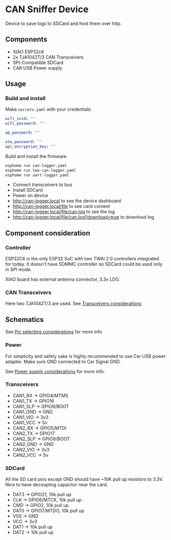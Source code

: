 # CAN Sniffer Device

Device to save logs to SDCard and host them over http.

## Components

- XIAO ESP32c6
- 2x TJA1042T/3 CAN Transceivers
- SPI-Compatible SDCard
- CAR USB Power supply

## Usage

### Build and install

Make `secrets.yaml` with your credentials:

```yaml
wifi_ssid: ""
wifi_password: ""

ap_password: ""

ota_password: ""
api_encryption_key: ""
```

Build and install the firmware:

```sh
esphome run can-logger.yaml
esphome run two-can-logger.yaml
esphome run uart-logger.yaml
```

- Connect transceivers to bus
- Install SDCard
- Power on device
- <http://can-logger.local> to see the device dashboard
- <http://can-logger.local/file> to see card content
- <http://can-logger.local/file/can.log> to see the log
- <http://can-logger.local/file/can.log?download=true> to download log

## Component consideration

### Controller

ESP32C6 is the only ESP32 SoC with two TWAI 2.0 controllers integrated for today. It doesn't have SDMMC controller so SDCard could be used only in SPI mode.

XIAO board has external antenna connector, 3.3v LDO.

### CAN Transceivers

Here two TJA1042T/3 are used. See [Transceivers considerations](../../hardware/transceivers.md)

## Schematics

See [Pin selecting considerations](../../hardware/esp32c6.md#pin-considerations) for more info

### Power

For simplicity and safety sake is highly recommended to use Car USB power adapter. Make sure GND connected to Car Signal GND.

See [Power supply considerations](../../hardware/power.md) for more info.

### Transceivers

- CAN1_RX -> GPIO4/MTMS
- CAN1_TX -> GPIO16
- CAN1_SLP -> GPIO9/BOOT
- CAN1_GND -> GND
- CAN1_VIO -> 3v3
- CAN1_VCC -> 5v
- CAN2_RX -> GPIO5/MTDI
- CAN2_TX -> GPIO17
- CAN2_SLP -> GPIO9/BOOT
- CAN2_GND -> GND
- CAN2_VIO -> 3v3
- CAN2_VCC -> 5v

### SDCard

All the SD card pins except GND should have ~10K pull up resistors to 3.3V. Nice to have decoupling capacitor near the card.

- DAT3 -> GPIO21, 10k pull up
- CLK -> GPIO6/MTCK, 10k pull up
- CMD -> GPIO2, 10k pull up
- DAT0 -> GPIO7/MTDO, 10k pull up
- VSS -> GND
- VCC -> 3v3
- DAT1 -> 10k pull up
- DAT2 -> 10k pull up
